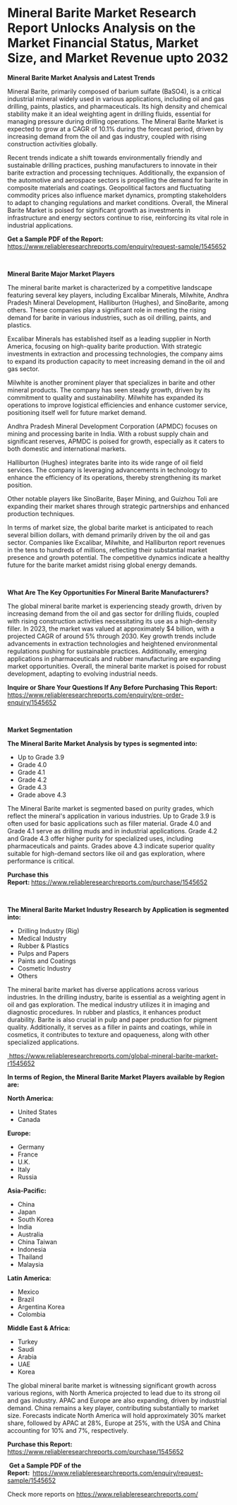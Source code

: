 <p><h1>Mineral Barite Market Research Report Unlocks Analysis on the Market Financial Status, Market Size, and Market Revenue upto 2032</h1></p><p><strong>Mineral Barite Market Analysis and Latest Trends</strong></p>
<p><p>Mineral Barite, primarily composed of barium sulfate (BaSO4), is a critical industrial mineral widely used in various applications, including oil and gas drilling, paints, plastics, and pharmaceuticals. Its high density and chemical stability make it an ideal weighting agent in drilling fluids, essential for managing pressure during drilling operations. The Mineral Barite Market is expected to grow at a CAGR of 10.1% during the forecast period, driven by increasing demand from the oil and gas industry, coupled with rising construction activities globally.</p><p>Recent trends indicate a shift towards environmentally friendly and sustainable drilling practices, pushing manufacturers to innovate in their barite extraction and processing techniques. Additionally, the expansion of the automotive and aerospace sectors is propelling the demand for barite in composite materials and coatings. Geopolitical factors and fluctuating commodity prices also influence market dynamics, prompting stakeholders to adapt to changing regulations and market conditions. Overall, the Mineral Barite Market is poised for significant growth as investments in infrastructure and energy sectors continue to rise, reinforcing its vital role in industrial applications.</p></p>
<p><strong>Get a Sample PDF of the Report:&nbsp;</strong> <a href="https://www.reliableresearchreports.com/enquiry/request-sample/1545652?utm_campaign=3319&utm_medium=2&utm_source=Github&utm_content=ia&utm_term=23032025&utm_id=mineral-barite">https://www.reliableresearchreports.com/enquiry/request-sample/1545652</a></p>
<p>&nbsp;</p>
<p><strong>Mineral Barite Major Market Players</strong></p>
<p><p>The mineral barite market is characterized by a competitive landscape featuring several key players, including Excalibar Minerals, Milwhite, Andhra Pradesh Mineral Development, Halliburton (Hughes), and SinoBarite, among others. These companies play a significant role in meeting the rising demand for barite in various industries, such as oil drilling, paints, and plastics.</p><p>Excalibar Minerals has established itself as a leading supplier in North America, focusing on high-quality barite production. With strategic investments in extraction and processing technologies, the company aims to expand its production capacity to meet increasing demand in the oil and gas sector.</p><p>Milwhite is another prominent player that specializes in barite and other mineral products. The company has seen steady growth, driven by its commitment to quality and sustainability. Milwhite has expanded its operations to improve logistical efficiencies and enhance customer service, positioning itself well for future market demand.</p><p>Andhra Pradesh Mineral Development Corporation (APMDC) focuses on mining and processing barite in India. With a robust supply chain and significant reserves, APMDC is poised for growth, especially as it caters to both domestic and international markets.</p><p>Halliburton (Hughes) integrates barite into its wide range of oil field services. The company is leveraging advancements in technology to enhance the efficiency of its operations, thereby strengthening its market position.</p><p>Other notable players like SinoBarite, Başer Mining, and Guizhou Toli are expanding their market shares through strategic partnerships and enhanced production techniques.</p><p>In terms of market size, the global barite market is anticipated to reach several billion dollars, with demand primarily driven by the oil and gas sector. Companies like Excalibar, Milwhite, and Halliburton report revenues in the tens to hundreds of millions, reflecting their substantial market presence and growth potential. The competitive dynamics indicate a healthy future for the barite market amidst rising global energy demands.</p></p>
<p>&nbsp;</p>
<p><strong>What Are The Key Opportunities For Mineral Barite Manufacturers?</strong></p>
<p><p>The global mineral barite market is experiencing steady growth, driven by increasing demand from the oil and gas sector for drilling fluids, coupled with rising construction activities necessitating its use as a high-density filler. In 2023, the market was valued at approximately $4 billion, with a projected CAGR of around 5% through 2030. Key growth trends include advancements in extraction technologies and heightened environmental regulations pushing for sustainable practices. Additionally, emerging applications in pharmaceuticals and rubber manufacturing are expanding market opportunities. Overall, the mineral barite market is poised for robust development, adapting to evolving industrial needs.</p></p>
<p><strong>Inquire or Share Your Questions If Any Before Purchasing This Report:</strong> <a href="https://www.reliableresearchreports.com/enquiry/pre-order-enquiry/1545652?utm_campaign=3319&utm_medium=2&utm_source=Github&utm_content=ia&utm_term=23032025&utm_id=mineral-barite">https://www.reliableresearchreports.com/enquiry/pre-order-enquiry/1545652</a></p>
<p>&nbsp;</p>
<p><strong>Market Segmentation</strong></p>
<p><strong>The Mineral Barite Market Analysis by types is segmented into:</strong></p>
<p><ul><li>Up to Grade 3.9</li><li>Grade 4.0</li><li>Grade 4.1</li><li>Grade 4.2</li><li>Grade 4.3</li><li>Grade above 4.3</li></ul></p>
<p><p>The Mineral Barite market is segmented based on purity grades, which reflect the mineral's application in various industries. Up to Grade 3.9 is often used for basic applications such as filler material. Grade 4.0 and Grade 4.1 serve as drilling muds and in industrial applications. Grade 4.2 and Grade 4.3 offer higher purity for specialized uses, including pharmaceuticals and paints. Grades above 4.3 indicate superior quality suitable for high-demand sectors like oil and gas exploration, where performance is critical.</p></p>
<p><strong>Purchase this Report:&nbsp;</strong><a href="https://www.reliableresearchreports.com/purchase/1545652?utm_campaign=3319&utm_medium=2&utm_source=Github&utm_content=ia&utm_term=23032025&utm_id=mineral-barite">https://www.reliableresearchreports.com/purchase/1545652</a></p>
<p>&nbsp;</p>
<p><strong>The Mineral Barite Market Industry Research by Application is segmented into:</strong></p>
<p><ul><li>Drilling Industry (Rig)</li><li>Medical Industry</li><li>Rubber & Plastics</li><li>Pulps and Papers</li><li>Paints and Coatings</li><li>Cosmetic Industry</li><li>Others</li></ul></p>
<p><p>The mineral barite market has diverse applications across various industries. In the drilling industry, barite is essential as a weighting agent in oil and gas exploration. The medical industry utilizes it in imaging and diagnostic procedures. In rubber and plastics, it enhances product durability. Barite is also crucial in pulp and paper production for pigment quality. Additionally, it serves as a filler in paints and coatings, while in cosmetics, it contributes to texture and opaqueness, along with other specialized applications.</p></p>
<p><a href="https://www.reliableresearchreports.com/global-mineral-barite-market-r1545652?utm_campaign=3319&utm_medium=2&utm_source=Github&utm_content=ia&utm_term=23032025&utm_id=mineral-barite">&nbsp;https://www.reliableresearchreports.com/global-mineral-barite-market-r1545652</a></p>
<p><strong>In terms of Region, the Mineral Barite Market Players available by Region are:</strong></p>
<p>
    <p> <strong> North America: </strong>
        <ul>
            <li>United States</li>
            <li>Canada</li>
        </ul>
        </p> 
    <p> <strong> Europe: </strong>
        <ul>
            <li>Germany</li>
            <li>France</li>
            <li>U.K.</li>
            <li>Italy</li>
            <li>Russia</li>
        </ul>
        </p> 
    <p> <strong> Asia-Pacific: </strong>
        <ul>
            <li>China</li>
            <li>Japan</li>
            <li>South Korea</li>
            <li>India</li>
            <li>Australia</li>
            <li>China Taiwan</li>
            <li>Indonesia</li>
            <li>Thailand</li>
            <li>Malaysia</li>
        </ul>
        </p> 
    <p> <strong> Latin America: </strong>
        <ul>
            <li>Mexico</li>
            <li>Brazil</li>
            <li>Argentina Korea</li>
            <li>Colombia</li>
        </ul>
        </p> 
    <p> <strong> Middle East & Africa: </strong>
        <ul>
            <li>Turkey</li>
            <li>Saudi</li>
            <li>Arabia</li>
            <li>UAE</li>
            <li>Korea</li>
        </ul>
    </p>
    </p>
<p><p>The global mineral barite market is witnessing significant growth across various regions, with North America projected to lead due to its strong oil and gas industry. APAC and Europe are also expanding, driven by industrial demand. China remains a key player, contributing substantially to market size. Forecasts indicate North America will hold approximately 30% market share, followed by APAC at 28%, Europe at 25%, with the USA and China accounting for 10% and 7%, respectively.</p></p>
<p><strong>Purchase this Report: </strong><a href="https://www.reliableresearchreports.com/purchase/1545652?utm_campaign=3319&utm_medium=2&utm_source=Github&utm_content=ia&utm_term=23032025&utm_id=mineral-barite">https://www.reliableresearchreports.com/purchase/1545652</a></p>
<p>&nbsp;<strong>Get a Sample PDF of the Report:&nbsp;&nbsp;</strong><a href="https://www.reliableresearchreports.com/enquiry/request-sample/1545652?utm_campaign=3319&utm_medium=2&utm_source=Github&utm_content=ia&utm_term=23032025&utm_id=mineral-barite">https://www.reliableresearchreports.com/enquiry/request-sample/1545652</a></p>
<p><strong></strong></p>
<p>Check more reports on <a href="https://www.reliableresearchreports.com/?utm_campaign=3319&utm_medium=2&utm_source=Github&utm_content=ia&utm_term=23032025&utm_id=mineral-barite">https://www.reliableresearchreports.com/</a></p>